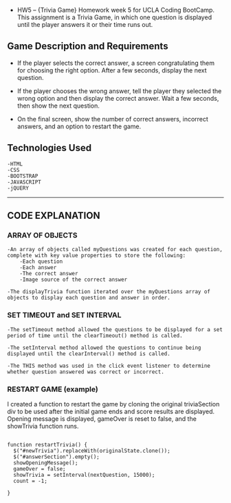 * HW5 – {Trivia Game}
Homework week 5 for UCLA Coding BootCamp.
This assignment is a Trivia Game, in which one question is displayed until the player answers it or their time runs out.

## Game Description and Requirements
* If the player selects the correct answer, a screen congratulating them for choosing the right option. After a few seconds, display the next question.

* If the player chooses the wrong answer, tell the player they selected the wrong option and then display the correct answer. Wait a few seconds, then show the next question.

* On the final screen, show the number of correct answers, incorrect answers, and an option to restart the game.

## Technologies Used
	-HTML
	-CSS
	-BOOTSTRAP
	-JAVASCRIPT
	-jQUERY

-------------

## CODE EXPLANATION

### ARRAY OF OBJECTS

	-An array of objects called myQuestions was created for each question, complete with key value properties to store the following:
  		-Each question
  		-Each answer
		-The correct answer
		-Image source of the correct answer

	-The displayTrivia function iterated over the myQuestions array of objects to display each question and answer in order.


### SET TIMEOUT and SET INTERVAL
	-The setTimeout method allowed the questions to be displayed for a set period of time until the clearTimeout() method is called.

	-The setInterval method allowed the questions to continue being displayed until the clearInterval() method is called.

	-The THIS method was used in the click event listener to determine whether question answered was correct or incorrect.


### RESTART GAME (example)
I created a function to restart the game by cloning the original triviaSection div to be used after the initial game ends and score results are displayed.
Opening message is displayed, gameOver is reset to false, and the showTrivia function runs.

```

function restartTrivia() {
  $("#newTrivia").replaceWith(originalState.clone());
  $("#answerSection").empty();
  showOpeningMessage();
  gameOver = false;
  showTrivia = setInterval(nextQuestion, 15000);
  count = -1;

}

```